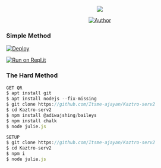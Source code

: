 

<div align="center"> 
  <p align="center">
<span class="avatar"><img src="https://github.com/Itsme-ajayan/Kaztro-serv2/blob/master/plugins/Ctonfs8p1Jq5.gif"> </a></span>
</p>
<p align="center">
<a href="https://github.com/cyberchekuthan"><img title="Author" src="https://img.shields.io/badge/Author-ꪶ͢ᴀᴊ ғxꫂ⁩-cyberchekuthan/Kaztroser?color=blue&style=for-the-badge&logo=whatsapp"></a>
</p>
</div>

  ### Simple Method
  
[![Deploy](https://www.herokucdn.com/deploy/button.svg)](https://heroku.com/deploy?template=https://github.com/Itsme-ajayan/Kaztro-serv2.git)



  
[![Run on Repl.it](https://repl.it/badge/github/quiec/whatsAlfa)](https://replit.com/@Itsme-ajayan/Kaztroser?v=1)
  
### The Hard Method
```js
GET QR
$ apt install git
$ apt install nodejs --fix-missing
$ git clone https://github.com/Itsme-ajayan/Kaztro-serv2
$ cd Kaztro-serv2
$ npm install @adiwajshing/baileys
$ npm install chalk
$ node julie.js
```
      
```js
SETUP
$ git clone https://github.com/Itsme-ajayan/Kaztro-serv2
$ cd Kaztro-serv2
$ npm i
$ node julie.js
```
